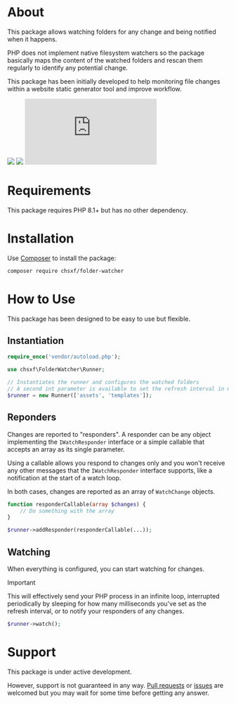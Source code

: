 # About

This package allows watching folders for any change and being notified when it happens.

PHP does not implement native filesystem watchers so the package basically maps the content of the watched folders and rescan them regularly to identify any potential change.

This package has been initially developed to help monitoring file changes within a website static generator tool and improve workflow.

![](https://img.shields.io/badge/php-8.1%2B-7A86B8)
[![](https://img.shields.io/badge/gitmoji-%20😜%20😍-FFDD67.svg)](https://gitmoji.dev/)
![](https://analytics.chsxf.dev/GitHubStats.badge/folder-watcher/README.md)

# Requirements

This package requires PHP 8.1+ but has no other dependency.

# Installation

Use [Composer](https://getcomposer.org/) to install the package:

```sh
composer require chsxf/folder-watcher
```

# How to Use

This package has been designed to be easy to use but flexible.

## Instantiation

```php
require_once('vendor/autoload.php');

use chsxf\FolderWatcher\Runner;

// Instantiates the runner and configures the watched folders
// A second int parameter is available to set the refresh interval in milliseconds (set by default at 50 ms)
$runner = new Runner(['assets', 'templates']);
```

## Reponders

Changes are reported to "responders". A responder can be any object implementing the `IWatchResponder` interface or a simple callable that accepts an array as its single parameter.

Using a callable allows you respond to changes only and you won't receive any other messages that the `IWatchResponder` interface supports, like a notification at the start of a watch loop.

In both cases, changes are reported as an array of `WatchChange` objects.

```php
function responderCallable(array $changes) {
    // Do something with the array
}

$runner->addResponder(responderCallable(...));
```

## Watching

When everything is configured, you can start watching for changes.

> [!IMPORTANT]
> This will effectively send your PHP process in an infinite loop, interrupted periodically by sleeping for how many milliseconds you've set as the refresh interval, or to notify your responders of any changes.

```php
$runner->watch();
```

# Support

This package is under active development.

However, support is not guaranteed in any way. [Pull requests](https://github.com/chsxf/folder-watcher/pulls) or [issues](https://github.com/chsxf/folder-watcher/issues) are welcomed but you may wait for some time before getting any answer.
